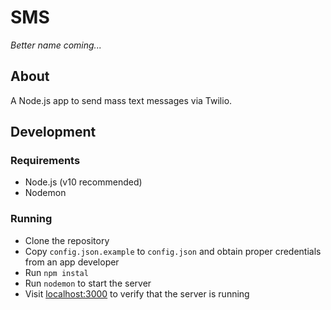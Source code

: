 # SMS
_Better name coming..._

## About
A Node.js app to send mass text messages via Twilio.

## Development
### Requirements
- Node.js (v10 recommended)
- Nodemon

### Running
- Clone the repository
- Copy `config.json.example` to `config.json` and obtain proper credentials from an app developer
- Run `npm instal`
- Run `nodemon` to start the server
- Visit [localhost:3000](localhost:3000) to verify that the server is running

